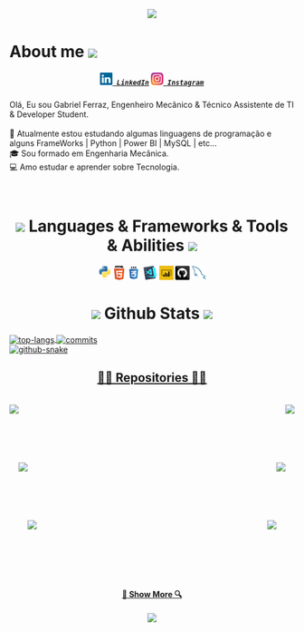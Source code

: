 <!-- Header -->
<p align="center">
  <img src="https://capsule-render.vercel.app/api?type=waving&color=gradient&text=&height=100&section=header"/>
</p>

# <b> About me </b> <a href="https://github.com/DenverCoder1/readme-typing-svg"><img align="center" height="40" src="https://readme-typing-svg.herokuapp.com?lines=Brazilian+🇧🇷+🟩;Engenheiro+Mecânico+⚙️;Técnico+Assistente+de+TI+📚;Pythonista+🐍;Power+BI+📈;SQL+📃"></a>

<h5 align="center">
  <code><a href="https://www.linkedin.com/in/gabriel-ferraz-9aab82b9/" title="LinkedIn Profile"><img width="22" src="images/linkedin.svg"> LinkedIn</a></code>
  <code><a href="https://www.instagram.com/feerraazz/" title="Instagram Profile"><img width="22" src="images/instagram.svg"> Instagram</a></code>
</h5>

<p>
  Olá, Eu sou Gabriel Ferraz, Engenheiro Mecânico & Técnico Assistente de TI & Developer Student.
  <br>
  <br>
  🔬 Atualmente estou estudando algumas linguagens de programação e alguns FrameWorks | Python | Power BI | MySQL | etc...
  <br>
  🎓 Sou formado em Engenharia Mecânica.
  <br>
  💻 Amo estudar e aprender sobre Tecnologia.
  <br>
  <br>
  <br>

  
  
# <h1 align="center"> <img src="https://i.giphy.com/media/u5DoW5LsP16fiyvyTW/giphy.webp" width="35"> <b> Languages & Frameworks & Tools & Abilities </b> <img src="https://i.giphy.com/media/u5DoW5LsP16fiyvyTW/giphy.webp" width="35">

<p align="center">
  <code><img title="Python" height="25" src="images/python-original.svg"></code>
  <code><img title="HTML5" height="25" src="images/html5.svg"></code>
  <code><img title="CSS" height="25" src="images/css.svg"></code>
  <code><img title="Visual Studio Code" height="25" src="images/vscode.png"></code>
  <code><img title="PowerBI" height="25" src="images/PBI.png"></code>
  <code><img title="GitHub" height="25" src="images/github.svg"></code>
  <code><img title="MySQL" height="25" src="images/mysql.svg"></code>
</p>
</h1>

<!-- GitHub Stats splitted in the same div -->
# <h1 align="center"> <img src="https://media.giphy.com/media/iY8CRBdQXODJSCERIr/giphy.gif" width="35"> <b> Github Stats </b> <img src="https://media.giphy.com/media/iY8CRBdQXODJSCERIr/giphy.gif" width="35"> </h1>

<div>
<a href="https://github.com/gabrielferrazz">
<img alt="top-langs" align="center" width="45%" src="https://github-readme-stats-seven-navy-90.vercel.app/api/top-langs/?username=gabrielferrazz&layout=compact&langs_count=16&theme=gotham&hide=jupyter%20notebook"/>
<a href="https://github.com/gabrielferrazz">
<img alt="commits" align="center" width="48%" src="https://github-readme-stats-seven-navy-90.vercel.app/api?username=gabrielferrazz&show_icons=true&theme=gotham&include_all_commits=true&count_private=true&hide=issues"/>
</div>
<picture>
  <source media="(prefers-color-scheme: dark)" srcset="https://github.com/gabrielferrazz/gabrielferrazz/blob/output/github-snake-dark.svg">
  <source media="(prefers-color-scheme: light)" srcset="https://github.com/gabrielferrazz/gabrielferrazz/blob/output/github-snake.svg">
  <img alt="github-snake" src="https://github.com/gabrielferrazz/gabrielferrazz/blob/output/github-snake.svg">
</picture> 
  
<h2 align="center">👨‍💻 Repositories 👨‍💻</h2>
<br>
<div width="100%" align="center">
  <a align="left" href="https://github.com/gabrielferrazz/Curso_Python" title="Curso_Python"><img align="left" height="115" src="https://github-readme-stats.vercel.app/api/pin/?username=gabrielferrazz&repo=Curso_Python&theme=react&border_color=61dafb&border_radius=10"></a>
  <a align="right" href="https://github.com/gabrielferrazz/Criador_de_CPF" title="Data Structures"><img align="right" height="115" src="https://github-readme-stats.vercel.app/api/pin/?username=gabrielferrazz&repo=Criador_de_CPF&theme=react&border_color=61dafb&border_radius=10"></a>
</div>
<br/><br/><br/><br/><br/><br/>
<div width="100%" align="center">
  <a align="left" href="https://github.com/gabrielferrazz/Validador_de_CPF" title="Validador_de_CPF"><img align="left" height="115" src="https://github-readme-stats.vercel.app/api/pin/?username=gabrielferrazz&repo=Validador_de_CPF&theme=react&border_color=61dafb&border_radius=10"></a>
  <a align="right" href="https://github.com/gabrielferrazz/Jogo_da_Forca" title="Jogo_da_Forca"><img align="right" height="115" src="https://github-readme-stats.vercel.app/api/pin/?username=gabrielferrazz&repo=Jogo_da_Forca&theme=react&border_color=61dafb&border_radius=10"></a>
</div>
<br/><br/><br/><br/><br/><br/>
<div width="100%" align="center">
  <a align="left" href="https://github.com/gabrielferrazz/gabrielferrazz" title="gabrielferrazz"><img align="left" height="115" src="https://github-readme-stats.vercel.app/api/pin/?username=gabrielferrazz&repo=gabrielferrazz&theme=react&border_color=61dafb&border_radius=10"></a>
  <a align="right" href="https://github.com/gabrielferrazz/GitTutorial" title="GitTutorial"><img align="right" height="115" src="https://github-readme-stats.vercel.app/api/pin/?username=gabrielferrazz&repo=GitTutorial&theme=react&border_color=61dafb&border_radius=10"></a>
</div>
<br/><br/><br/><br/><br/><br/>

<h4 align="center">
  <a href="https://github.com/gabrielferrazz?tab=repositories" title="Show Repositories">🔎 Show More 🔍</a>
</h4>

<!-- Footer -->
<p align="center">
  <img src="https://capsule-render.vercel.app/api?type=waving&color=gradient&height=100&section=footer"/>
</p>
